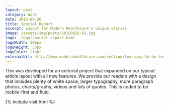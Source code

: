 ```yaml
---
layout: post
category: Work
date: 2015-09-26
title: Special Report
excerpt: Layout for Modern Healthcare's unique stories
image: /assets/img/posts/20150926-01.jpg
logo: _logo/special-report.html
logoWidth: 300px
logoHeight: 56px
logoColor: light
externalUrl: http://www.modernhealthcare.com/section/learning-to-be-lean/
---
```


This was developed for an editorial project that expanded on our typical article layout with all new features. We provide our readers with a design that includes plenty of white space, larger typography, more paragraph photos, charts/graphs, videos and lots of quotes. This is coded to be mobile-first and fluid.

{% include visit.html %}
